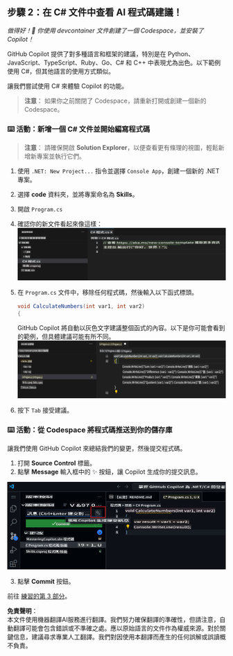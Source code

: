 ## 步驟 2：在 C# 文件中查看 AI 程式碼建議！

_做得好！🎉 你使用 devcontainer 文件創建了一個 Codespace，並安裝了 Copilot！_

GitHub Copilot 提供了對多種語言和框架的建議，特別是在 Python、JavaScript、TypeScript、Ruby、Go、C# 和 C++ 中表現尤為出色。以下範例使用 C#，但其他語言的使用方式類似。

讓我們嘗試使用 C# 來體驗 Copilot 的功能。

> **注意**：
> 如果你之前關閉了 Codespace，請重新打開或創建一個新的 Codespace。

### ⌨️ 活動：新增一個 C# 文件並開始編寫程式碼

> **注意**：
> 請確保開啟 **Solution Explorer**，以便查看更有條理的視圖，輕鬆新增新專案並執行它們。

1. 使用 `.NET: New Project...` 指令並選擇 `Console App`，創建一個新的 .NET 專案。
2. 選擇 **code** 資料夾，並將專案命名為 **Skills**。
3. 開啟 `Program.cs`
4. 確認你的新文件看起來像這樣：
   ![VS code with a new Program.cs](../../../../translated_images/2-skills-dotnet-0.7dee6cf1b3d7c8ea2b24bc26157d342f8611dee7fd6887a15e9a0b17735da2b0.tw.png)

5. 在 `Program.cs` 文件中，移除任何程式碼，然後輸入以下函式標頭。

   ```csharp
   void CalculateNumbers(int var1, int var2)
   {
   ```

   GitHub Copilot 將自動以灰色文字建議整個函式的內容。以下是你可能會看到的範例，但具體建議可能有所不同。
   ![VS Code with completions](../../../../translated_images/2-skills-dotnet-1.eb8d703219b8ff9ab5530aa74a9475a80ccbaf81be7cea04f3fc460431789f99.tw.png)

6. 按下 `Tab` 接受建議。

### ⌨️ 活動：從 Codespace 將程式碼推送到你的儲存庫

讓我們使用 GitHub Copilot 來總結我們的變更，然後提交程式碼。

1. 打開 **Source Control** 標籤。
2. 點擊 **Message** 輸入框中的 ✨ 按鈕，讓 Copilot 生成你的提交訊息。

![Commit tab open to generate message with Copilot](../../../../translated_images/2-skills-commit.a21070faad74ea7fda9187f6f246c0dedc9bfc02d1c89dfe0554c9f0b28f2994.tw.png)

3. 點擊 **Commit** 按鈕。

前往 [練習的第 3 部分](./3-copilot-hub.md)。

**免責聲明**：  
本文件使用機器翻譯AI服務進行翻譯。我們努力確保翻譯的準確性，但請注意，自動翻譯可能會包含錯誤或不準確之處。應以原始語言的文件作為權威來源。對於關鍵信息，建議尋求專業人工翻譯。我們對因使用本翻譯而產生的任何誤解或誤讀概不負責。